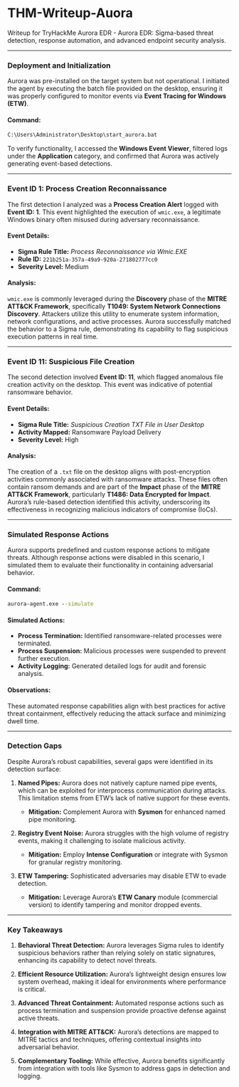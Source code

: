 # THM-Writeup-Auora
Writeup for TryHackMe Aurora EDR - Aurora EDR: Sigma-based threat detection, response automation, and advanced endpoint security analysis.

---

### **Deployment and Initialization**

Aurora was pre-installed on the target system but not operational. I initiated the agent by executing the batch file provided on the desktop, ensuring it was properly configured to monitor events via **Event Tracing for Windows (ETW)**.

#### Command:
```cmd
C:\Users\Administrator\Desktop\start_aurora.bat
```

To verify functionality, I accessed the **Windows Event Viewer**, filtered logs under the **Application** category, and confirmed that Aurora was actively generating event-based detections.

---

### **Event ID 1: Process Creation Reconnaissance**

The first detection I analyzed was a **Process Creation Alert** logged with **Event ID: 1**. This event highlighted the execution of `wmic.exe`, a legitimate Windows binary often misused during adversary reconnaissance.

#### Event Details:
- **Sigma Rule Title:** *Process Reconnaissance via Wmic.EXE*
- **Rule ID:** `221b251a-357a-49a9-920a-271802777cc0`
- **Severity Level:** Medium

#### Analysis:
`wmic.exe` is commonly leveraged during the **Discovery** phase of the **MITRE ATT&CK Framework**, specifically **T1049: System Network Connections Discovery**. Attackers utilize this utility to enumerate system information, network configurations, and active processes. Aurora successfully matched the behavior to a Sigma rule, demonstrating its capability to flag suspicious execution patterns in real time.

---

### **Event ID 11: Suspicious File Creation**

The second detection involved **Event ID: 11**, which flagged anomalous file creation activity on the desktop. This event was indicative of potential ransomware behavior.

#### Event Details:
- **Sigma Rule Title:** *Suspicious Creation TXT File in User Desktop*
- **Activity Mapped:** Ransomware Payload Delivery
- **Severity Level:** High

#### Analysis:
The creation of a `.txt` file on the desktop aligns with post-encryption activities commonly associated with ransomware attacks. These files often contain ransom demands and are part of the **Impact** phase of the **MITRE ATT&CK Framework**, particularly **T1486: Data Encrypted for Impact**. Aurora’s rule-based detection identified this activity, underscoring its effectiveness in recognizing malicious indicators of compromise (IoCs).

---

### **Simulated Response Actions**

Aurora supports predefined and custom response actions to mitigate threats. Although response actions were disabled in this scenario, I simulated them to evaluate their functionality in containing adversarial behavior.

#### Command:
```cmd
aurora-agent.exe --simulate
```

#### Simulated Actions:
- **Process Termination:** Identified ransomware-related processes were terminated.
- **Process Suspension:** Malicious processes were suspended to prevent further execution.
- **Activity Logging:** Generated detailed logs for audit and forensic analysis.

#### Observations:
These automated response capabilities align with best practices for active threat containment, effectively reducing the attack surface and minimizing dwell time.

---

### **Detection Gaps**

Despite Aurora’s robust capabilities, several gaps were identified in its detection surface:

1. **Named Pipes:**
   Aurora does not natively capture named pipe events, which can be exploited for interprocess communication during attacks. This limitation stems from ETW’s lack of native support for these events.
   - **Mitigation:** Complement Aurora with **Sysmon** for enhanced named pipe monitoring.

2. **Registry Event Noise:**
   Aurora struggles with the high volume of registry events, making it challenging to isolate malicious activity.
   - **Mitigation:** Employ **Intense Configuration** or integrate with Sysmon for granular registry monitoring.

3. **ETW Tampering:**
   Sophisticated adversaries may disable ETW to evade detection.
   - **Mitigation:** Leverage Aurora’s **ETW Canary** module (commercial version) to identify tampering and monitor dropped events.

---

### **Key Takeaways**

1. **Behavioral Threat Detection:**
   Aurora leverages Sigma rules to identify suspicious behaviors rather than relying solely on static signatures, enhancing its capability to detect novel threats.

2. **Efficient Resource Utilization:**
   Aurora’s lightweight design ensures low system overhead, making it ideal for environments where performance is critical.

3. **Advanced Threat Containment:**
   Automated response actions such as process termination and suspension provide proactive defense against active threats.

4. **Integration with MITRE ATT&CK:**
   Aurora’s detections are mapped to MITRE tactics and techniques, offering contextual insights into adversarial behavior.

5. **Complementary Tooling:**
   While effective, Aurora benefits significantly from integration with tools like Sysmon to address gaps in detection and logging.
